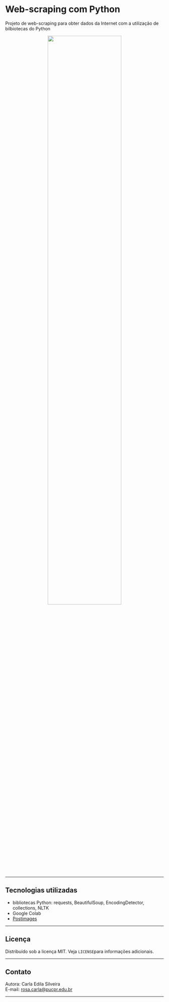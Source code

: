 # Web-scraping com Python  

Projeto de web-scraping para obter dados da Internet com a utilização de bilbiotecas do Python  
<body>
  <center>
  <img src="https://i.postimg.cc/pTRRznK2/web-scraping-python.png" align="middle" height="68%" width="68%">    
  </center>
</body>

---  

## Tecnologias utilizadas
- bibliotecas Python: requests, BeautifulSoup, EncodingDetector, collections, NLTK
- Google Colab
- [Postimages](https://postimages.org/)

---  

## Licença  
Distribuído sob a licença MIT. Veja `LICENSE`para informações adicionais. 

---  

## Contato
Autora: Carla Edila Silveira  
E-mail: rosa.carla@pucpr.edu.br  

---



